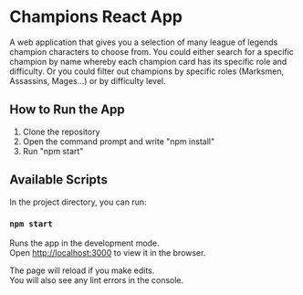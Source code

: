 # Champions React App

A web application that gives you a selection of many league of legends champion characters to choose from. You could either search for a specific champion by name whereby each champion card has its specific role and difficulty. Or you could filter out champions by specific roles (Marksmen, Assassins, Mages...) or by difficulty level. 

## How to Run the App

1. Clone the repository 
2. Open the command prompt and write "npm install"
3. Run "npm start"

## Available Scripts

In the project directory, you can run:

### `npm start`

Runs the app in the development mode.\
Open [http://localhost:3000](http://localhost:3000) to view it in the browser.

The page will reload if you make edits.\
You will also see any lint errors in the console.
